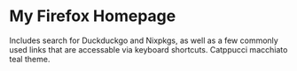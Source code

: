 # My Firefox Homepage

Includes search for Duckduckgo and Nixpkgs, as well as a few commonly used links that are accessable via keyboard shortcuts. Catppucci macchiato teal theme.
